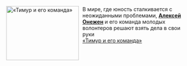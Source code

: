 <!--2025-04-05 23:00:22-->
<div class="yb">
  <div class="rss smaller1 kino_kino"><a href="https://www.kino-teatr.ru/video/48148/" title="«Тимур и его команда»"><img src="https://www.kino-teatr.ru/video/8/4/48148/poster.jpg" width="196" height="147" align="left" hspace="5" style="margin: 0px 10px 0px 5px" alt="«Тимур и его команда»"/></a>В мире, где юность сталкивается с неожиданными проблемами, <a href=https://www.kino-teatr.ru/kino/acter/m/ros/370770/bio/ target=_blank><strong>Алексей Онежен</strong></a> и его команда молодых волонтеров решают взять дела в свои руки <br><a class="light" href="https://www.kino-teatr.ru/video/48148/">«Тимур и его команда»</a></div>
</div>
